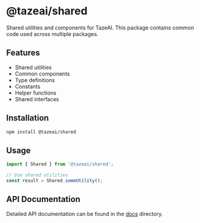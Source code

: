 # @tazeai/shared

Shared utilities and components for TazeAI. This package contains common code used across multiple packages.

## Features

- Shared utilities
- Common components
- Type definitions
- Constants
- Helper functions
- Shared interfaces

## Installation

```bash
npm install @tazeai/shared
```

## Usage

```typescript
import { Shared } from '@tazeai/shared';

// Use shared utilities
const result = Shared.someUtility();
```

## API Documentation

Detailed API documentation can be found in the [docs](./docs) directory. 